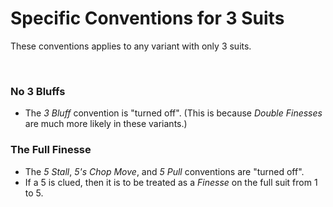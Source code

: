 # Specific Conventions for 3 Suits

These conventions applies to any variant with only 3 suits.

<br />

### No 3 Bluffs

* The *3 Bluff* convention is "turned off". (This is because *Double Finesses* are much more likely in these variants.)

### The Full Finesse

* The *5 Stall*, *5's Chop Move*, and *5 Pull* conventions are "turned off".
* If a 5 is clued, then it is to be treated as a *Finesse* on the full suit from 1 to 5.
